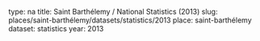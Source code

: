 type: na
title: Saint Barthélemy / National Statistics (2013)
slug: places/saint-barthélemy/datasets/statistics/2013
place: saint-barthélemy
dataset: statistics
year: 2013
